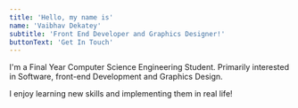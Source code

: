 ```yaml
---
title: 'Hello, my name is'
name: 'Vaibhav Dekatey'
subtitle: 'Front End Developer and Graphics Designer!'
buttonText: 'Get In Touch'
---
```


I'm a Final Year Computer Science Engineering Student. Primarily interested in Software, front-end Development and Graphics Design.

I enjoy learning new skills and implementing them in real life!
